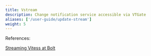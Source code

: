 ```yaml
---
title: Vstream
description: Change notification service accessible via VTGate
aliases: ['/user-guide/update-stream'] 
weight: 5
---
```


References:

[Streaming Vitess at Bolt](https://medium.com/bolt-labs/streaming-vitess-at-bolt-f8ea93211c3f)
